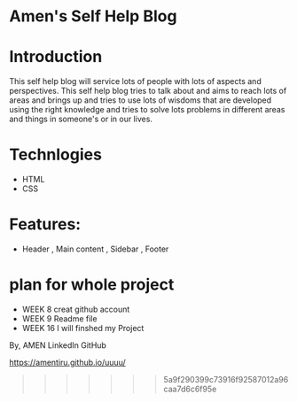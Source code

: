 

# Amen's Self Help Blog

# Introduction
This self help blog will service lots of people with lots of aspects and perspectives. This self help blog tries to talk about and aims to reach  lots of areas and brings up and tries to use lots of wisdoms that are developed using the right knowledge and tries to solve lots problems in different areas and things in someone's or in our lives.  

# Technlogies 
* HTML
* CSS

# Features:
* Header , Main content , Sidebar , Footer

# plan for whole project
* WEEK 8 creat github account
* WEEK 9 Readme file
* WEEK 16 I will finshed my Project

By, AMEN LinkedIn GitHub


 https://amentiru.github.io/uuuu/
 

 
>>>>>>> 5a9f290399c73916f92587012a96caa7d6c6f95e
